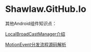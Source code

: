 # Shawlaw.GitHub.Io

其他Android组件知识点：

[LocalBroadCastManager介绍](./OtherWidgets/LocalBroadcastManager)

[MotionEvent分发流程源码解析](./OtherWidgets/MotionEvent_DispatchAnalyze)